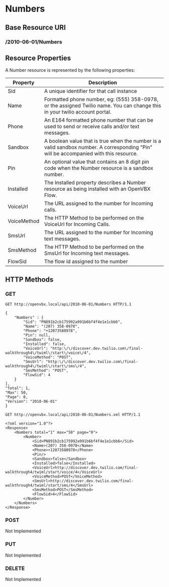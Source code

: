 # Numbers #

## Base Resource URI ##
### /2010-06-01/Numbers ###

## Resource Properties ##
A Number resource is represented by the following properties:

<table class="parameters">
<thead>
    <tr>
        <th class="col-1">Property</th>
        <th class="col-2">Description</th>
    </tr>
</thead>
<tbody>
	<tr>
		<td>Sid</td>
		<td>A unique identifier for that call instance</td>
	</tr>
	<tr>
    	<td>Name</td>
		<td>Formatted phone number, eg: (555) 358-0978, or the assigned Twilio name.  You can change this in your twilio account portal.</td>
	</tr>
	<tr>
		<td>Phone</td>
		<td>An E164 formatted phone number that can be used to send or receive calls and/or text messages.</td>
	</tr>
    <tr>
		<td>Sandbox</td>
		<td>A boolean value that is true when the number is a valid sandbox number.  A corresponding "Pin" will be accompanied with this resource.</td>
	</tr>
	<tr>
		<td>Pin</td>
		<td>An optional value that contains an 8 digit pin code when the Number resource is a sandbox number.</td>
	</tr>
	<tr>
		<td>Installed</td>
    	<td>The Installed property describes a Number resource as being installed with an OpenVBX Flow.</td>
	</tr>
	<tr>
		<td>VoiceUrl</td>
    	<td>The URL assigned to the number for Incoming calls.</td>
	</tr>
	<tr>
		<td>VoiceMethod</td>
		<td>The HTTP Method to be performed on the VoiceUrl for Incoming Calls.</td>
	</tr>
	<tr>
		<td>SmsUrl</td>
    	<td>The URL assigned to the number for Incoming text messages.</td>
	</tr>
	<tr>
		<td>SmsMethod</td>
		<td>The HTTP Method to be performed on the SmsUrl for Incoming text messages.</td>
	</tr>
    <tr>
		<td>FlowSid</td>
		<td>The flow id assigned to the number</td>
	</tr>
</tbody>
</table>

## HTTP Methods ##

### GET ###

    GET http://openvbx.local/api/2010-06-01/Numbers HTTP/1.1

    {
    	"Numbers" : {
    		"Sid": "PN891b2cb175992a991b6bf4f4e1e1cbb6",
    		"Name": "(207) 358-0978",
    		"Phone": "+12073580978",
    		"Pin": null,
    		"Sandbox": false,
    		"Installed": false,
    		"VoiceUrl": "http:\/\/discover.dev.twilio.com\/final-walkthrough4\/twiml\/start\/voice\/4",
    		"VoiceMethod": "POST",
    		"SmsUrl": "http:\/\/discover.dev.twilio.com\/final-walkthrough4\/twiml\/start\/sms\/4",
    		"SmsMethod": "POST",
    		"FlowSid": 4
    	}
    ],
    "Total": 1,
    "Max": 50,
    "Page": 0,
    "Version": "2010-06-01"
    }

    GET http://openvbx.local/api/2010-06-01/Numbers.xml HTTP/1.1

    <?xml version="1.0"?>
    <Response>
    	<Numbers total="1" max="50" page="0">
    		<Number>
    			<Sid>PN891b2cb175992a991b6bf4f4e1e1cbb6</Sid>
    			<Name>(207) 358-0978</Name>
    			<Phone>+12073580978</Phone>
    			<Pin/>
    			<Sandbox>false</Sandbox>
    			<Installed>false</Installed>
    			<VoiceUrl>http://discover.dev.twilio.com/final-walkthrough4/twiml/start/voice/4</VoiceUrl>
    			<VoiceMethod>POST</VoiceMethod>
    			<SmsUrl>http://discover.dev.twilio.com/final-walkthrough4/twiml/start/sms/4</SmsUrl>
    			<SmsMethod>POST</SmsMethod>
    			<FlowSid>4</FlowSid>
    		</Number>
    	</Numbers>
    </Response>
    
    
### POST ###
Not Implemented

### PUT ###
Not Implemented

### DELETE ###
Not Implemented

